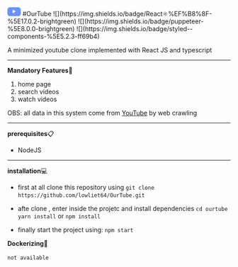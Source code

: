 <img src="logo.png" style="height:20px">
#OurTube 
 ![](https://img.shields.io/badge/React⚛%EF%B8%8F-%5E17.0.2-brightgreen)   ![](https://img.shields.io/badge/puppeteer-%5E8.0.0-brightgreen)  ![](https://img.shields.io/badge/styled--components-%5E5.2.3-ff69b4)

A minimized youtube clone implemented with React JS and typescript
****
**Mandatory Features🎯**
 1. home page
 2. search videos
 3. watch videos

OBS: all data in this system come from [YouTube]('https://www.youtube.com/') by web crawling
****
**prerequisites**📋
 - NodeJS
***
**installation**💻

 - first at all clone this repository using 
  ```git clone https://github.com/lowliet64/OurTube.git```

  - afte clone , enter inside the projetc and install dependencies 
  ```cd ourtube```
  ```yarn install``` or ```npm install```

  - finally start the project using:
    ```npm start```


**Dockerizing**🐳

 ```not available```

